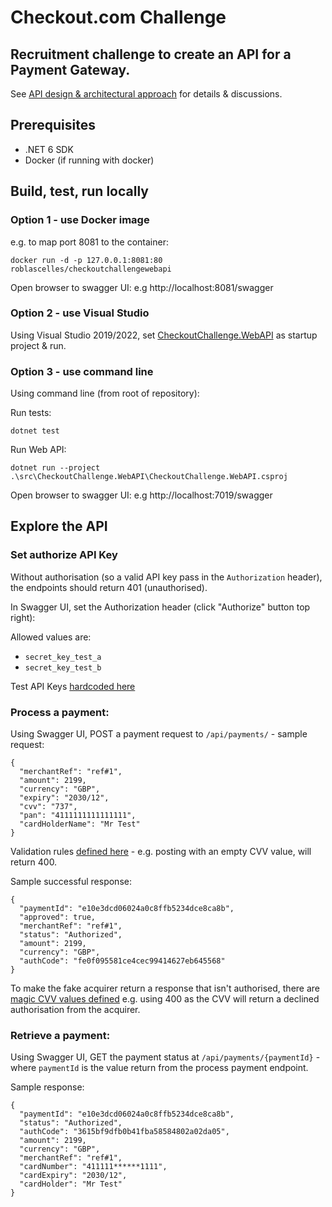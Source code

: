 # Checkout.com Challenge
## Recruitment challenge to create an API for a Payment Gateway.

See [API design & architectural approach](approach.md) for details & discussions.


## Prerequisites
* .NET 6 SDK
* Docker (if running with docker)
    
## Build, test, run locally


### Option 1 - use Docker image

e.g. to map port 8081 to the container:
```
docker run -d -p 127.0.0.1:8081:80 roblascelles/checkoutchallengewebapi
```

Open browser to swagger UI: e.g http://localhost:8081/swagger

### Option 2 - use Visual Studio

Using Visual Studio 2019/2022, set [CheckoutChallenge.WebAPI](https://github.com/roblascelles/CKOChallenge/tree/master/src/CheckoutChallenge.WebAPI) as startup project & run.

### Option 3 - use command line

Using command line (from root of repository):

Run tests:
```
dotnet test
```

Run Web API:
```
dotnet run --project .\src\CheckoutChallenge.WebAPI\CheckoutChallenge.WebAPI.csproj
```

Open browser to swagger UI: e.g http://localhost:7019/swagger

## Explore the API

### Set authorize API Key

Without authorisation (so a valid API key pass in the `Authorization` header), the endpoints should return 401 (unauthorised).

In Swagger UI, set the Authorization header (click "Authorize" button top right):

Allowed values are:
* `secret_key_test_a`
* `secret_key_test_b`

Test API Keys [hardcoded here](//github.com/roblascelles/CKOChallenge/blob/master/src/CheckoutChallenge.WebAPI/Auth/TestAPIKeyStore.cs#L9)

### Process a payment:

Using Swagger UI, POST a payment request to `/api/payments/` - sample request:

```
{
  "merchantRef": "ref#1",
  "amount": 2199,
  "currency": "GBP",
  "expiry": "2030/12",
  "cvv": "737",
  "pan": "4111111111111111",
  "cardHolderName": "Mr Test"
}
```

Validation rules [defined here](//github.com/roblascelles/CKOChallenge/blob/master/src/CheckoutChallenge.WebAPI/Models/ProcessPaymentRequest.cs#L10) - e.g. posting with an empty CVV value, will return 400.

Sample successful response:
```
{
  "paymentId": "e10e3dcd06024a0c8ffb5234dce8ca8b",
  "approved": true,
  "merchantRef": "ref#1",
  "status": "Authorized",
  "amount": 2199,
  "currency": "GBP",
  "authCode": "fe0f095581ce4cec99414627eb645568"
}
```

To make the fake acquirer return a response that isn't authorised, there are [magic CVV values defined](//github.com/roblascelles/CKOChallenge/blob/master/src/CheckoutChallenge.Acquirers.Faked/FakeAcquirer.cs#L25-L28) e.g. using 400 as the CVV will return a declined authorisation from the acquirer.



### Retrieve a payment:

Using Swagger UI, GET the payment status at `/api/payments/{paymentId}` - where `paymentId` is the value return from the process payment endpoint.

Sample response:
```
{
  "paymentId": "e10e3dcd06024a0c8ffb5234dce8ca8b",
  "status": "Authorized",
  "authCode": "3615bf9dfb0b41fba58584802a02da05",
  "amount": 2199,
  "currency": "GBP",
  "merchantRef": "ref#1",
  "cardNumber": "411111******1111",
  "cardExpiry": "2030/12",
  "cardHolder": "Mr Test"
}
```

